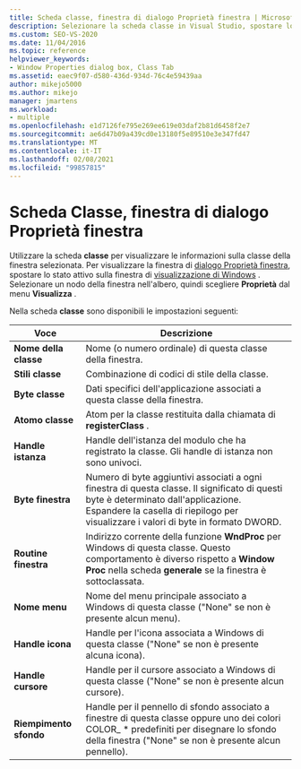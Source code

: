 ```yaml
---
title: Scheda classe, finestra di dialogo Proprietà finestra | Microsoft Docs
description: Selezionare la scheda classe in Visual Studio, spostare lo stato attivo nella finestra visualizzazione di Windows, selezionare un nodo della finestra e scegliere Visualizza proprietà > per visualizzare la finestra di dialogo Proprietà finestra.
ms.custom: SEO-VS-2020
ms.date: 11/04/2016
ms.topic: reference
helpviewer_keywords:
- Window Properties dialog box, Class Tab
ms.assetid: eaec9f07-d580-436d-934d-76c4e59439aa
author: mikejo5000
ms.author: mikejo
manager: jmartens
ms.workload:
- multiple
ms.openlocfilehash: e1d7126fe795e269ee619e03daf2b81d6458f2e7
ms.sourcegitcommit: ae6d47b09a439cd0e13180f5e89510e3e347fd47
ms.translationtype: MT
ms.contentlocale: it-IT
ms.lasthandoff: 02/08/2021
ms.locfileid: "99857815"
---
```

# <a name="class-tab-window-properties-dialog-box"></a>Scheda Classe, finestra di dialogo Proprietà finestra
Utilizzare la scheda **classe** per visualizzare le informazioni sulla classe della finestra selezionata. Per visualizzare la finestra di [dialogo Proprietà finestra](../debugger/window-properties-dialog-box.md), spostare lo stato attivo sulla finestra di [visualizzazione di Windows](../debugger/windows-view.md) . Selezionare un nodo della finestra nell'albero, quindi scegliere **Proprietà** dal menu **Visualizza** .

 Nella scheda **classe** sono disponibili le impostazioni seguenti:

|Voce|Descrizione|
|-----------|-----------------|
|**Nome della classe**|Nome (o numero ordinale) di questa classe della finestra.|
|**Stili classe**|Combinazione di codici di stile della classe.|
|**Byte classe**|Dati specifici dell'applicazione associati a questa classe della finestra.|
|**Atomo classe**|Atom per la classe restituita dalla chiamata di **registerClass** .|
|**Handle istanza**|Handle dell'istanza del modulo che ha registrato la classe. Gli handle di istanza non sono univoci.|
|**Byte finestra**|Numero di byte aggiuntivi associati a ogni finestra di questa classe. Il significato di questi byte è determinato dall'applicazione. Espandere la casella di riepilogo per visualizzare i valori di byte in formato DWORD.|
|**Routine finestra**|Indirizzo corrente della funzione **WndProc** per Windows di questa classe. Questo comportamento è diverso rispetto a **Window Proc** nella scheda **generale** se la finestra è sottoclassata.|
|**Nome menu**|Nome del menu principale associato a Windows di questa classe ("None" se non è presente alcun menu).|
|**Handle icona**|Handle per l'icona associata a Windows di questa classe ("None" se non è presente alcuna icona).|
|**Handle cursore**|Handle per il cursore associato a Windows di questa classe ("None" se non è presente alcun cursore).|
|**Riempimento sfondo**|Handle per il pennello di sfondo associato a finestre di questa classe oppure uno dei colori COLOR_ * predefiniti per disegnare lo sfondo della finestra ("None" se non è presente alcun pennello).|